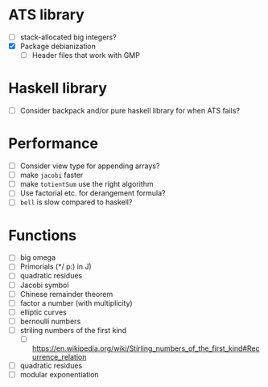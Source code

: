 # ATS library
- [ ] stack-allocated big integers?
- [x] Package debianization
  - [ ] Header files that work with GMP
# Haskell library
- [ ] Consider backpack and/or pure haskell library for when ATS fails?
# Performance
- [ ] Consider view type for appending arrays?
- [ ] make `jacobi` faster
- [ ] make `totientSum` use the right algorithm
- [ ] Use factorial etc. for derangement formula?
- [ ] `bell` is slow compared to haskell?
# Functions
- [ ] big omega
- [ ] Primorials (\*/ p:) in J)
- [ ] quadratic residues
- [ ] Jacobi symbol
- [ ] Chinese remainder theorem
- [ ] factor a number (with multiplicity)
- [ ] elliptic curves
- [ ] bernoulli numbers
- [ ] striling numbers of the first kind
  - [ ] https://en.wikipedia.org/wiki/Stirling_numbers_of_the_first_kind#Recurrence_relation
- [ ] quadratic residues
- [ ] modular exponentiation
